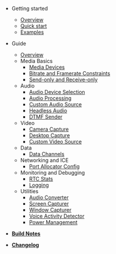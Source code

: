 - Getting started
    - [Overview](README.md)
    - [Quick start](quickstart.md)
    - [Examples](examples.md)

- Guide
    - [Overview](guide/overview.md)
    - Media Basics
        - [Media Devices](guide/media_devices.md)
        - [Bitrate and Framerate Constraints](guide/constraints.md)
        - [Send-only and Receive-only](guide/send_receive_direction.md)
    - Audio
        - [Audio Device Selection](guide/audio_devices.md)
        - [Audio Processing](guide/audio_processing.md)
        - [Custom Audio Source](guide/custom_audio_source.md)
        - [Headless Audio](guide/headless_audio_device_module.md)
        - [DTMF Sender](guide/dtmf_sender.md)
    - Video
        - [Camera Capture](guide/camera_capture.md)
        - [Desktop Capture](guide/desktop_capture.md)
        - [Custom Video Source](guide/custom_video_source.md)
    - Data
        - [Data Channels](guide/data_channels.md)
    - Networking and ICE
        - [Port Allocator Config](guide/port_allocator_config.md)
    - Monitoring and Debugging
        - [RTC Stats](guide/rtc_stats.md)
        - [Logging](guide/logging.md)
    - Utilities
        - [Audio Converter](guide/audio_converter.md)
        - [Screen Capturer](guide/screen_capturer.md)
        - [Window Capturer](guide/window_capturer.md)
        - [Voice Activity Detector](guide/voice_activity_detector.md)
        - [Power Management](guide/power_management.md)

- [**Build Notes**](build.md)
- [**Changelog**](changelog.md)
